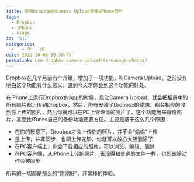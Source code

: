 ```yaml
---
title: 使用Dropbox的Camera Upload管理iPhone照片
tags:
  - Dropbox
  - iPhone
  - usage
id: '511'
categories:
  -   - 手　　机
date: 2012-10-06 16:30:49
permalink: use-dropbox-camera-upload-to-manage-photos/
---
```


Dropbox在几个月前有个升级，增加了一项功能，叫Camera Upload，之前没有明白这个功能有什么意义，直到今天才体会到这个功能的好处。
<!-- more -->
在iPhone上运行Dropbox的App的时候，启动Camera Upload，就会把相册中的所有照片都上传到Dropbox，然后，所有安装了Dropbox的终端，都会相应的收到你上传的照片，然后你就可以在PC上管理你的照片了，这个功能用来备份照片，甚至比iTunes自己的备份功能还要方便。主要是基于这么几个原因：

*   在你的授意下，Dropbox才会上传你的照片，并不会“偷偷”上传
*   是上传，并非同步，也即上传完毕，你就可以放心大胆删除了
*   在PC客户端上，你会下载相应的照片，可以浏览、编辑、删除
*   在PC客户端，从iPhone上传的照片，表现得和普通的文件一样，也即删除动作会被同步

所有的一切都是那么的“刚刚好”，非常棒的体验。